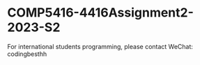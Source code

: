 # COMP5416-4416Assignment2-2023-S2
For international students programming, please contact WeChat: codingbesthh
